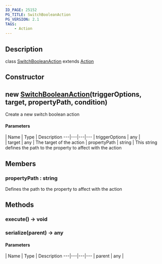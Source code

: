 ```yaml
---
ID_PAGE: 25152
PG_TITLE: SwitchBooleanAction
PG_VERSION: 2.1
TAGS:
    - Action
---
```

## Description

class [SwitchBooleanAction](/classes/2.5/SwitchBooleanAction) extends [Action](/classes/2.5/Action)



## Constructor

## new [SwitchBooleanAction](/classes/2.5/SwitchBooleanAction)(triggerOptions, target, propertyPath, condition)

Create a new switch boolean action

#### Parameters
 | Name | Type | Description
---|---|---|---
 | triggerOptions | any |     
 | target | any |     The target of the action
 | propertyPath | string |     This string defines the path to the property to affect with the action
## Members

### propertyPath : string

Defines the path to the property to affect with the action

## Methods

### execute() &rarr; void


### serialize(parent) &rarr; any



#### Parameters
 | Name | Type | Description
---|---|---|---
 | parent | any |  

